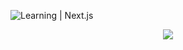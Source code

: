 ![Learning | Next.js](https://img.shields.io/badge/Learning-Next.js-black?logo=next.js&logoColor=white)


<p align="center">
  <img src="https://discord.c99.nl/widget/theme-1/606809579073961985.png">
</p>
